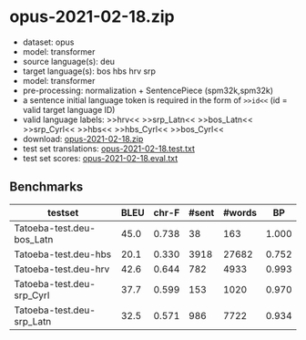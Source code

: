 # opus-2021-02-18.zip

* dataset: opus
* model: transformer
* source language(s): deu
* target language(s): bos hbs hrv srp
* model: transformer
* pre-processing: normalization + SentencePiece (spm32k,spm32k)
* a sentence initial language token is required in the form of `>>id<<` (id = valid target language ID)
* valid language labels: >>hrv<< >>srp_Latn<< >>bos_Latn<< >>srp_Cyrl<< >>hbs<< >>hbs_Cyrl<< >>bos_Cyrl<<
* download: [opus-2021-02-18.zip](https://object.pouta.csc.fi/Tatoeba-MT-models/deu-hbs/opus-2021-02-18.zip)
* test set translations: [opus-2021-02-18.test.txt](https://object.pouta.csc.fi/Tatoeba-MT-models/deu-hbs/opus-2021-02-18.test.txt)
* test set scores: [opus-2021-02-18.eval.txt](https://object.pouta.csc.fi/Tatoeba-MT-models/deu-hbs/opus-2021-02-18.eval.txt)

## Benchmarks

| testset | BLEU  | chr-F | #sent | #words | BP |
|---------|-------|-------|-------|--------|----|
| Tatoeba-test.deu-bos_Latn 	| 45.0 	| 0.738 	| 38 	| 163 	| 1.000 |
| Tatoeba-test.deu-hbs 	| 20.1 	| 0.330 	| 3918 	| 27682 	| 0.752 |
| Tatoeba-test.deu-hrv 	| 42.6 	| 0.644 	| 782 	| 4933 	| 0.993 |
| Tatoeba-test.deu-srp_Cyrl 	| 37.7 	| 0.599 	| 153 	| 1020 	| 0.970 |
| Tatoeba-test.deu-srp_Latn 	| 32.5 	| 0.571 	| 986 	| 7722 	| 0.934 |

